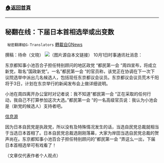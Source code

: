 ###  [:house:返回首頁](https://github.com/ourhimalayas/txt)
---


## 秘翻在线：下届日本首相选举或出变数
` 秘密翻譯組G-Translators` [轉載自GNews](https://gnews.org/zh-hans/1569028/)

撰稿：待命（文晓）
![](https://assets.gnews.org/wp-content/uploads/2021/10/画像1-1.png)（图片源自本文链接）
10月1日时事通讯社消息：

东京都知事小池百合子担任特别顾问的地区政党 “都民第一会 “周四宣布，将成立新党，取名”国政新党”。一名”都民第一会 “的官员称，该党正在协调在下一次下议院选举中派出几名候选人，包括现任东京都议会议员。东京都议会议员荒木千阳将于3日，计划在东京举行的新闻发布会上做详细说明。

小池在周四离开办公室时对记者说：我不知道”都民第一会 “正在采取的任何行动，我自己不打算参加这次大选。”都民第一会 “的一名高级官员说：我认为小池会是（新党的候选人）支持者吧。

[信息源](https://www.jiji.com/jc/article?k=2021100101101&amp;g=pol)

因为日本自民党是执政党，所以没有及特殊情况发生的话，当选自民党总裁就相当于当选日本首相了。日本自民党总裁选刚刚落幕，大家为岸田当选自民党总裁的贺声尚在。东京都知事小池百合子担任特别顾问的”都民第一会 “弄这么一出，下届日本首相选举可有戏看了！

（文章仅代表作者个人观点）
